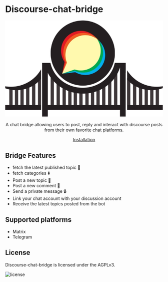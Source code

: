 # Discourse-chat-bridge
<div style="text-align: center;">
  <img src="images/Discourse_Bridge.webp" alt="discourse-chat-bridge" />
  <p>A chat bridge allowing users to post, reply and interact with discourse posts from their own favorite chat platforms.</p>
  <a href="installation" class="md-button md-button--primary">Installation</a>
</div>

## Bridge Features

- fetch the latest published topic 📄
- fetch categories ⬇️
- Post a new topic 📝
- Post a new comment 💬
- Send a private message 🔒
- Link your chat account with your discussion account
- Receive the latest topics posted from the bot

## Supported platforms
- Matrix
- Telegram

## License
Discourse-chat-bridge is licensed under the AGPLv3.

![license](https://www.gnu.org/graphics/agplv3-with-text-162x68.png)